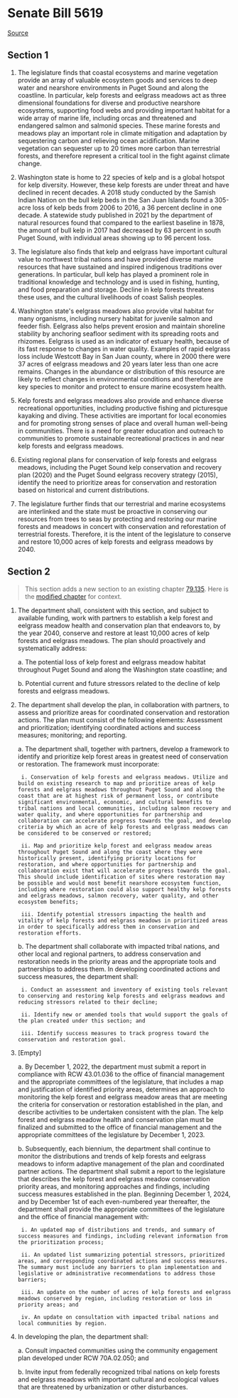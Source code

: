 # Senate Bill 5619

[Source](http://lawfilesext.leg.wa.gov/biennium/2021-22/Pdf/Bills/Senate%20Bills/5619.pdf)
## Section 1
1. The legislature finds that coastal ecosystems and marine vegetation provide an array of valuable ecosystem goods and services to deep water and nearshore environments in Puget Sound and along the coastline. In particular, kelp forests and eelgrass meadows act as three dimensional foundations for diverse and productive nearshore ecosystems, supporting food webs and providing important habitat for a wide array of marine life, including orcas and threatened and endangered salmon and salmonid species. These marine forests and meadows play an important role in climate mitigation and adaptation by sequestering carbon and relieving ocean acidification. Marine vegetation can sequester up to 20 times more carbon than terrestrial forests, and therefore represent a critical tool in the fight against climate change.

2. Washington state is home to 22 species of kelp and is a global hotspot for kelp diversity. However, these kelp forests are under threat and have declined in recent decades. A 2018 study conducted by the Samish Indian Nation on the bull kelp beds in the San Juan Islands found a 305-acre loss of kelp beds from 2006 to 2016, a 36 percent decline in one decade. A statewide study published in 2021 by the department of natural resources found that compared to the earliest baseline in 1878, the amount of bull kelp in 2017 had decreased by 63 percent in south Puget Sound, with individual areas showing up to 96 percent loss.

3. The legislature also finds that kelp and eelgrass have important cultural value to northwest tribal nations and have provided diverse marine resources that have sustained and inspired indigenous traditions over generations. In particular, bull kelp has played a prominent role in traditional knowledge and technology and is used in fishing, hunting, and food preparation and storage. Decline in kelp forests threatens these uses, and the cultural livelihoods of coast Salish peoples.

4. Washington state's eelgrass meadows also provide vital habitat for many organisms, including nursery habitat for juvenile salmon and feeder fish. Eelgrass also helps prevent erosion and maintain shoreline stability by anchoring seafloor sediment with its spreading roots and rhizomes. Eelgrass is used as an indicator of estuary health, because of its fast response to changes in water quality. Examples of rapid eelgrass loss include Westcott Bay in San Juan county, where in 2000 there were 37 acres of eelgrass meadows and 20 years later less than one acre remains. Changes in the abundance or distribution of this resource are likely to reflect changes in environmental conditions and therefore are key species to monitor and protect to ensure marine ecosystem health.

5. Kelp forests and eelgrass meadows also provide and enhance diverse recreational opportunities, including productive fishing and picturesque kayaking and diving. These activities are important for local economies and for promoting strong senses of place and overall human well-being in communities. There is a need for greater education and outreach to communities to promote sustainable recreational practices in and near kelp forests and eelgrass meadows.

6. Existing regional plans for conservation of kelp forests and eelgrass meadows, including the Puget Sound kelp conservation and recovery plan (2020) and the Puget Sound eelgrass recovery strategy (2015), identify the need to prioritize areas for conservation and restoration based on historical and current distributions.

7. The legislature further finds that our terrestrial and marine ecosystems are interlinked and the state must be proactive in conserving our resources from trees to seas by protecting and restoring our marine forests and meadows in concert with conservation and reforestation of terrestrial forests. Therefore, it is the intent of the legislature to conserve and restore 10,000 acres of kelp forests and eelgrass meadows by 2040.


## Section 2
> This section adds a new section to an existing chapter [79.135](/rcw/79_public_lands/79.135_aquatic_lands—oysters_geoducks_shellfish_other_aquacultural_uses_and_marine_aquatic_plants.md). Here is the [modified chapter](rcw/79_public_lands/79.135_aquatic_lands—oysters_geoducks_shellfish_other_aquacultural_uses_and_marine_aquatic_plants.md) for context.

1. The department shall, consistent with this section, and subject to available funding, work with partners to establish a kelp forest and eelgrass meadow health and conservation plan that endeavors to, by the year 2040, conserve and restore at least 10,000 acres of kelp forests and eelgrass meadows. The plan should proactively and systematically address:

    a. The potential loss of kelp forest and eelgrass meadow habitat throughout Puget Sound and along the Washington state coastline; and

    b. Potential current and future stressors related to the decline of kelp forests and eelgrass meadows.

2. The department shall develop the plan, in collaboration with partners, to assess and prioritize areas for coordinated conservation and restoration actions. The plan must consist of the following elements: Assessment and prioritization; identifying coordinated actions and success measures; monitoring; and reporting.

    a. The department shall, together with partners, develop a framework to identify and prioritize kelp forest areas in greatest need of conservation or restoration. The framework must incorporate:

        i. Conservation of kelp forests and eelgrass meadows. Utilize and build on existing research to map and prioritize areas of kelp forests and eelgrass meadows throughout Puget Sound and along the coast that are at highest risk of permanent loss, or contribute significant environmental, economic, and cultural benefits to tribal nations and local communities, including salmon recovery and water quality, and where opportunities for partnership and collaboration can accelerate progress towards the goal, and develop criteria by which an acre of kelp forests and eelgrass meadows can be considered to be conserved or restored;

        ii. Map and prioritize kelp forest and eelgrass meadow areas throughout Puget Sound and along the coast where they were historically present, identifying priority locations for restoration, and where opportunities for partnership and collaboration exist that will accelerate progress towards the goal. This should include identification of sites where restoration may be possible and would most benefit nearshore ecosystem function, including where restoration could also support healthy kelp forests and eelgrass meadows, salmon recovery, water quality, and other ecosystem benefits;

        iii. Identify potential stressors impacting the health and vitality of kelp forests and eelgrass meadows in prioritized areas in order to specifically address them in conservation and restoration efforts.

    b. The department shall collaborate with impacted tribal nations, and other local and regional partners, to address conservation and restoration needs in the priority areas and the appropriate tools and partnerships to address them. In developing coordinated actions and success measures, the department shall:

        i. Conduct an assessment and inventory of existing tools relevant to conserving and restoring kelp forests and eelgrass meadows and reducing stressors related to their decline;

        ii. Identify new or amended tools that would support the goals of the plan created under this section; and

        iii. Identify success measures to track progress toward the conservation and restoration goal.

3. [Empty]

    a. By December 1, 2022, the department must submit a report in compliance with RCW 43.01.036 to the office of financial management and the appropriate committees of the legislature, that includes a map and justification of identified priority areas, determines an approach to monitoring the kelp forest and eelgrass meadow areas that are meeting the criteria for conservation or restoration established in the plan, and describe activities to be undertaken consistent with the plan. The kelp forest and eelgrass meadow health and conservation plan must be finalized and submitted to the office of financial management and the appropriate committees of the legislature by December 1, 2023.

    b. Subsequently, each biennium, the department shall continue to monitor the distributions and trends of kelp forests and eelgrass meadows to inform adaptive management of the plan and coordinated partner actions. The department shall submit a report to the legislature that describes the kelp forest and eelgrass meadow conservation priority areas, and monitoring approaches and findings, including success measures established in the plan. Beginning December 1, 2024, and by December 1st of each even-numbered year thereafter, the department shall provide the appropriate committees of the legislature and the office of financial management with:

        i. An updated map of distributions and trends, and summary of success measures and findings, including relevant information from the prioritization process;

        ii. An updated list summarizing potential stressors, prioritized areas, and corresponding coordinated actions and success measures. The summary must include any barriers to plan implementation and legislative or administrative recommendations to address those barriers;

        iii. An update on the number of acres of kelp forests and eelgrass meadows conserved by region, including restoration or loss in priority areas; and

        iv. An update on consultation with impacted tribal nations and local communities by region.

4. In developing the plan, the department shall:

    a. Consult impacted communities using the community engagement plan developed under RCW 70A.02.050; and

    b. Invite input from federally recognized tribal nations on kelp forests and eelgrass meadows with important cultural and ecological values that are threatened by urbanization or other disturbances.

